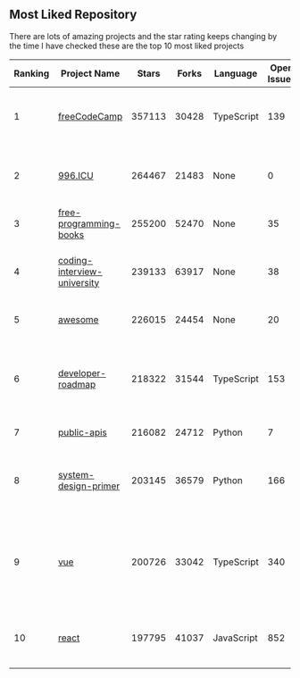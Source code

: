 ## Most Liked Repository
There are lots of amazing projects and the star rating keeps changing by the time I have checked these are the top 10 most liked projects


| Ranking | Project Name | Stars | Forks | Language | Open Issues | Description | Last Commit |
| ------- | ------------ | ----- | ----- | -------- | ----------- | ----------- | ----------- |
| 1 | [freeCodeCamp](https://github.com/freeCodeCamp/freeCodeCamp) | 357113 | 30428 | TypeScript | 139 | freeCodeCamp.org's open-source codebase and curriculum. Learn to code for free. | 2022-11-17T02:10:11Z |
| 2 | [996.ICU](https://github.com/996icu/996.ICU) | 264467 | 21483 | None | 0 | Repo for counting stars and contributing. Press F to pay respect to glorious developers. | 2022-11-07T09:35:21Z |
| 3 | [free-programming-books](https://github.com/EbookFoundation/free-programming-books) | 255200 | 52470 | None | 35 | :books: Freely available programming books | 2022-11-16T19:43:19Z |
| 4 | [coding-interview-university](https://github.com/jwasham/coding-interview-university) | 239133 | 63917 | None | 38 | A complete computer science study plan to become a software engineer. | 2022-11-14T18:36:47Z |
| 5 | [awesome](https://github.com/sindresorhus/awesome) | 226015 | 24454 | None | 20 | 😎 Awesome lists about all kinds of interesting topics | 2022-11-15T06:52:04Z |
| 6 | [developer-roadmap](https://github.com/kamranahmedse/developer-roadmap) | 218322 | 31544 | TypeScript | 153 | Interactive roadmaps, guides and other educational content to help developers grow in their careers. | 2022-11-16T19:21:21Z |
| 7 | [public-apis](https://github.com/public-apis/public-apis) | 216082 | 24712 | Python | 7 | A collective list of free APIs | 2022-11-11T00:45:17Z |
| 8 | [system-design-primer](https://github.com/donnemartin/system-design-primer) | 203145 | 36579 | Python | 166 | Learn how to design large-scale systems. Prep for the system design interview.  Includes Anki flashcards. | 2022-11-13T21:04:18Z |
| 9 | [vue](https://github.com/vuejs/vue) | 200726 | 33042 | TypeScript | 340 | 🖖 Vue.js is a progressive, incrementally-adoptable JavaScript framework for building UI on the web. | 2022-11-14T14:36:00Z |
| 10 | [react](https://github.com/facebook/react) | 197795 | 41037 | JavaScript | 852 | A declarative, efficient, and flexible JavaScript library for building user interfaces. | 2022-11-17T02:37:34Z |
